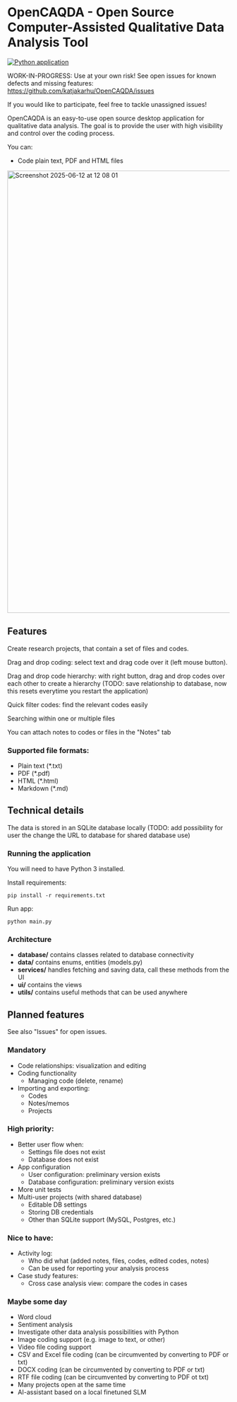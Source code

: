 # OpenCAQDA - Open Source Computer-Assisted Qualitative Data Analysis Tool

[![Python application](https://github.com/katjakarhu/OpenCAQDA/actions/workflows/python-app.yml/badge.svg)](https://github.com/katjakarhu/OpenCAQDA/actions/workflows/python-app.yml)

WORK-IN-PROGRESS: Use at your own risk! See open issues for known defects and missing
features: https://github.com/katjakarhu/OpenCAQDA/issues

If you would like to participate, feel free to tackle unassigned issues!

OpenCAQDA is an easy-to-use open source desktop application for qualitative data analysis. The goal is to provide the
user with high visibility and control over the coding process.

You can:

- Code plain text, PDF and HTML files

<img width="1000" alt="Screenshot 2025-06-12 at 12 08 01" src="https://github.com/user-attachments/assets/601e591b-51cb-4665-a2a5-3bd7fe3233bc" />

## Features

Create research projects, that contain a set of files and codes.

Drag and drop coding: select text and drag code over it (left mouse button).

Drag and drop code hierarchy: with right button, drag and drop codes over each other to create a hierarchy (TODO: save
relationship to database, now this resets everytime you restart the application)

Quick filter codes: find the relevant codes easily

Searching within one or multiple files

You can attach notes to codes or files in the "Notes" tab

### Supported file formats:

- Plain text (*.txt)
- PDF (*.pdf)
- HTML (*.html)
- Markdown (*.md)

## Technical details

The data is stored in an SQLite database locally (TODO: add possibility for user the change the URL to database for
shared database use)

### Running the application

You will need to have Python 3 installed.

Install requirements:

`pip install -r requirements.txt`

Run app:

`python main.py`

### Architecture

- **database/**       contains classes related to database connectivity
- **data/**           contains enums, entities (models.py)
- **services/**       handles fetching and saving data, call these methods from the UI
- **ui/**             contains the views
- **utils/**          contains useful methods that can be used anywhere

## Planned features

See also "Issues" for open issues.

### Mandatory

- Code relationships: visualization and editing
- Coding functionality
    - Managing code (delete, rename)
- Importing and exporting:
    - Codes
    - Notes/memos
    - Projects

### High priority:

- Better user flow when:
    - Settings file does not exist
    - Database does not exist
- App configuration
    - User configuration: preliminary version exists
    - Database configuration: preliminary version exists
- More unit tests
- Multi-user projects (with shared database)
    - Editable DB settings
    - Storing DB credentials
    - Other than SQLite support (MySQL, Postgres, etc.)

### Nice to have:

- Activity log:
    - Who did what (added notes, files, codes, edited codes, notes)
    - Can be used for reporting your analysis process
- Case study features:
    - Cross case analysis view: compare the codes in cases

### Maybe some day

- Word cloud
- Sentiment analysis
- Investigate other data analysis possibilities with Python
- Image coding support (e.g. image to text, or other)
- Video file coding support
- CSV and Excel file coding (can be circumvented by converting to PDF or txt)
- DOCX coding (can be circumvented by converting to PDF or txt)
- RTF file coding (can be circumvented by converting to PDF ot txt)
- Many projects open at the same time
- AI-assistant based on a local finetuned SLM
